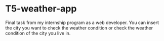 # T5-weather-app
Final task from my internship program as a web developer.
You can insert the city you want to check the weather condition or check the weather condition of the city you live in.

